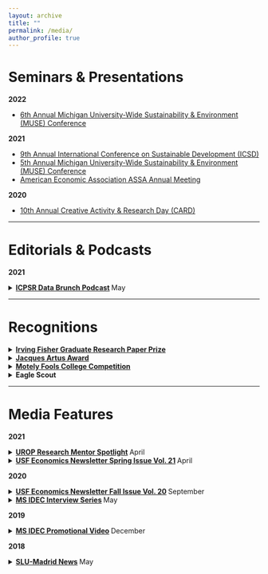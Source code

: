 ```yaml
---
layout: archive
title: ""
permalink: /media/
author_profile: true
---
```


Seminars & Presentations
====
**2022**
  * [6th Annual Michigan University-Wide Sustainability & Environment (MUSE) Conference](/files/MUSE_2022_Program.pdf)

**2021**
  * [9th Annual International Conference on Sustainable Development (ICSD)](https://virtual.oxfordabstracts.com/#/event/public/1990/program)
  * [5th Annual Michigan University-Wide Sustainability & Environment (MUSE) Conference](/files/MUSE_Program_2021.pdf)
  * [American Economic Association ASSA Annual Meeting](https://www.aeaweb.org/conference/2021/preliminary/1968?q=eNqrVipOLS7OzM8LqSxIVbKqhnGVrJQMlWp1lBKLi_OTgRwTcyUdpZLUolxcIBvISkmshDBKMnNTIayyzNRykAFFBQVAAVMDpdpaXDBjaBvD)

**2020**
  * [10th Annual Creative Activity & Research Day (CARD)](https://myusf.usfca.edu/arts-sciences/card/schedule)

---------------------------------------
 
Editorials & Podcasts
====

**2021**

<details>
  <summary> <strong> <a href="https://soundcloud.com/user-494455196/episode-6-cruise-ships-and-empowerment">ICPSR Data Brunch Podcast</a> </strong> <a> May </a> </summary>
      <blockquote> 
       Discussed my research about the general equilibrium effects of cruise ship arrivals on women's employment and education in destination locations of developing countries. 
     </blockquote>
</details> 

---------------------------------------

Recognitions
====

<details>
  <summary> <strong> <a href="http://www.omicrondeltaepsilon.org/award-winners.html" target="_blank">Irving Fisher Graduate Research Paper Prize</a> </strong> </summary>
      <blockquote> 
       Awarded the best article presented by a graduate student at the ODE Graduate Student Session during the annual ASSA meetings for my thesis "Cruising Through School: General Equilibrium Effects of Cruise Ship Arrivals on Employment and Education."
     </blockquote>
</details> 

<details>
  <summary> <strong> <a href="https://myusf.usfca.edu/arts-sciences/economics/idec/jacquesartusaward" target="_blank">Jacques Artus Award</a> </strong> </summary>
      <blockquote> 
       Excellence in research in the MS IDEC program at the University of San Francisco
     </blockquote>
</details> 

<details>
  <summary> <strong> <a href="https://www.fool.com/investing/2018/07/05/meet-the-winners-of-the-motley-fool-college-compet.aspx" target="_blank">Motely Fools College Competition</a> </strong> </summary>
      <blockquote> 
      Runner-up in an essay competition on financial economics
     </blockquote>
</details>

<details>
  <summary> <strong>Eagle Scout</strong> </summary>
      <blockquote> 
      Earned rank of Eagle Scout with 3 Palms with Troop 496 for the Boy Scouts
     </blockquote>
</details>

---------------------------------------

Media Features
====

**2021**

<details>
  <summary> <strong> <a href="https://lsa.umich.edu/urop/news-events/all-news/search-news/ryan-mcway--research-area-specialist-associate.html">UROP Research Mentor Spotlight</a> </strong> <a> April </a> </summary>
      <blockquote> 
       Spotlighted by the Undegraduate Research Opportunities Program (UROP) for my role as a UROP research mentor for Chenhao Yu
     </blockquote>
</details>  

<details>
  <summary> <strong> <a href="https://www.dropbox.com/s/bz0t4m2fx8hvg4p/Econ%20Newsletter%20Spring%20Issue%20Vol.%2021.pdf?dl=0">USF Economics Newsletter Spring Issue Vol. 21</a> </strong> <a> April </a> </summary>
      <blockquote> 
       Recognized for earning the Irving Fisher Award
     </blockquote>
</details>  

**2020**

<details>
  <summary> <strong> <a href="https://www.dropbox.com/s/r8uuyq7d34wei5u/Econ%20Newsletter%20Fall%20Issue%20Vol.%2020.pdf?dl=0" target="_blank">USF Economics Newsletter Fall Issue Vol. 20</a> </strong> <a> September </a> </summary>
      <blockquote> 
       Recognized for Jacques Artus Award and CARD presentation
     </blockquote>
</details>     

<details>
  <summary> <strong> <a href="https://www.linkedin.com/pulse/idecinterviewseries-jacques-artus-award-winner-2020-zumel-dumlao/?trackingId=r0MpoGcHSdR1jEircJs2Fw%3D%3D" target="_blank">MS IDEC Interview Series</a> </strong> <a> May </a> </summary>
      <blockquote> 
       Featured in the 2020 MS IDEC Interview Series
     </blockquote>
</details>

**2019**

<details>
  <summary> <strong> <a href="https://player.vimeo.com/video/363388307?autoplay=1" target="_blank">MS IDEC Promotional Video</a> </strong> <a> December </a> </summary>
      <blockquote> 
       Selected to represent the USF MS IDEC program in the new 2019 promotional video
     </blockquote>
</details>

**2018**

<details>
  <summary> <strong> <a href="https://www.slu.edu/madrid/news/2018/2018-pre-commencement-awards-ceremony.php" target="_blank">SLU-Madrid News</a> </strong> <a> May </a> </summary>
      <blockquote> 
      Recognized for distiguished graduating cumulative GPA
     </blockquote>
</details>
       



